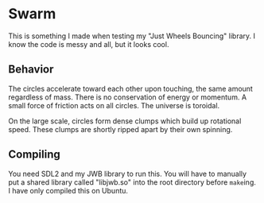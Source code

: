 # Swarm
This is something I made when testing my "Just Wheels Bouncing" library. I know
the code is messy and all, but it looks cool.

## Behavior
The circles accelerate toward each other upon touching, the same amount
regardless of mass. There is no conservation of energy or momentum. A small
force of friction acts on all circles. The universe is toroidal.

On the large scale, circles form dense clumps which build up rotational speed.
These clumps are shortly ripped apart by their own spinning.

## Compiling
You need SDL2 and my JWB library to run this. You will have to manually put a
shared library called "libjwb.so" into the root directory before `make`ing. I
have only compiled this on Ubuntu.
